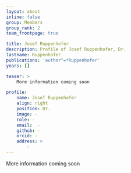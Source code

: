 ```yaml
---
layout: about
inline: false
group: Members
group_rank: 2
team_frontpage: true

title: Josef Ruppenhofer
description: Profile of Josef Ruppenhofer, Dr.
lastname: Ruppenhofer
publications: 'author^=*Ruppenhofer'
years: []

teaser: >
    More information coming soon

profile:
    name: Josef Ruppenhofer
    align: right
    position: Dr.
    image: -
    role: -
    email:  -
    github: -
    orcid: -
    address: >
    	-
---
```


More information coming soon